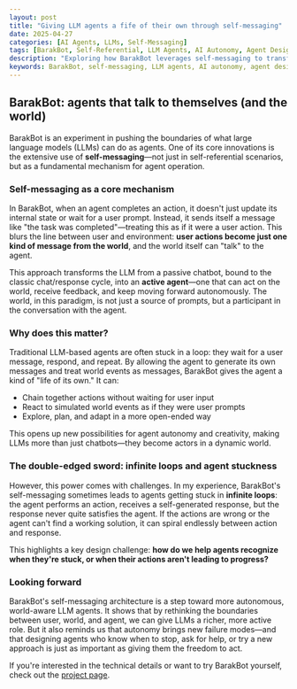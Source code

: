 ```yaml
---
layout: post
title: "Giving LLM agents a fife of their own through self-messaging"
date: 2025-04-27
categories: [AI Agents, LLMs, Self-Messaging]
tags: [BarakBot, Self-Referential, LLM Agents, AI Autonomy, Agent Design]
description: "Exploring how BarakBot leverages self-messaging to transform LLMs from chatbots into autonomous actors, and the challenges and opportunities this approach brings."
keywords: BarakBot, self-messaging, LLM agents, AI autonomy, agent design, self-referential, infinite loops
---
```


## BarakBot: agents that talk to themselves (and the world)

BarakBot is an experiment in pushing the boundaries of what large language models (LLMs) can do as agents. One of its core innovations is the extensive use of **self-messaging**—not just in self-referential scenarios, but as a fundamental mechanism for agent operation.

### Self-messaging as a core mechanism

In BarakBot, when an agent completes an action, it doesn't just update its internal state or wait for a user prompt. Instead, it sends itself a message like "the task was completed"—treating this as if it were a user action. This blurs the line between user and environment: **user actions become just one kind of message from the world**, and the world itself can "talk" to the agent.

This approach transforms the LLM from a passive chatbot, bound to the classic chat/response cycle, into an **active agent**—one that can act on the world, receive feedback, and keep moving forward autonomously. The world, in this paradigm, is not just a source of prompts, but a participant in the conversation with the agent.

### Why does this matter?

Traditional LLM-based agents are often stuck in a loop: they wait for a user message, respond, and repeat. By allowing the agent to generate its own messages and treat world events as messages, BarakBot gives the agent a kind of "life of its own." It can:

- Chain together actions without waiting for user input
- React to simulated world events as if they were user prompts
- Explore, plan, and adapt in a more open-ended way

This opens up new possibilities for agent autonomy and creativity, making LLMs more than just chatbots—they become actors in a dynamic world.

### The double-edged sword: infinite loops and agent stuckness

However, this power comes with challenges. In my experience, BarakBot's self-messaging sometimes leads to agents getting stuck in **infinite loops**: the agent performs an action, receives a self-generated response, but the response never quite satisfies the agent. If the actions are wrong or the agent can't find a working solution, it can spiral endlessly between action and response.

This highlights a key design challenge: **how do we help agents recognize when they're stuck, or when their actions aren't leading to progress?**

### Looking forward

BarakBot's self-messaging architecture is a step toward more autonomous, world-aware LLM agents. It shows that by rethinking the boundaries between user, world, and agent, we can give LLMs a richer, more active role. But it also reminds us that autonomy brings new failure modes—and that designing agents who know when to stop, ask for help, or try a new approach is just as important as giving them the freedom to act.

If you're interested in the technical details or want to try BarakBot yourself, check out the [project page](../_projects/barakbot.md).
